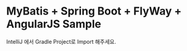 MyBatis + Spring Boot + FlyWay + AngularJS Sample
=====================

IntelliJ 에서 Gradle Project로 Import 해주세요.
